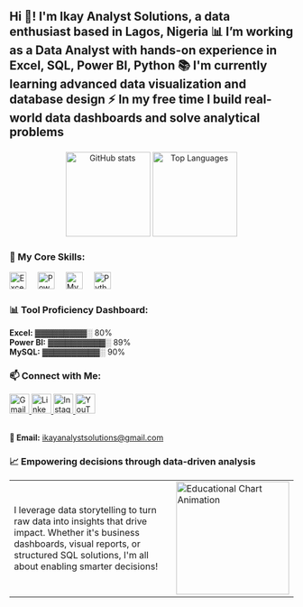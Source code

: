 <h2 align="left">Hi 👋! I'm Ikay Analyst Solutions, a data enthusiast based in Lagos, Nigeria 📊  
I’m working as a Data Analyst with hands-on experience in Excel, SQL, Power BI, Python 📚  
I'm currently learning advanced data visualization and database design ⚡  
In my free time I build real-world data dashboards and solve analytical problems</h2>

###

<!-- GitHub Stats -->
<div align="center">
  <img src="https://github-readme-stats.vercel.app/api?username=ikayanalyst&hide_title=false&hide_rank=false&show_icons=true&include_all_commits=true&count_private=true&disable_animations=false&theme=dracula&locale=en&hide_border=false" height="150" alt="GitHub stats" />
  <img src="https://github-readme-stats.vercel.app/api/top-langs?username=ikayanalyst&locale=en&hide_title=false&layout=compact&card_width=320&langs_count=5&theme=dracula&hide_border=false&custom_title=Most%20Used%20Language:%20Python" height="150" alt="Top Languages" />
</div>

###

<h3 align="left">💼 My Core Skills:</h3>

<div align="left">
  <img src="https://img.icons8.com/color/48/000000/microsoft-excel-2019--v1.png" height="30" alt="Excel" />
  <img width="12" />
  <img src="https://img.icons8.com/color/48/000000/power-bi.png" height="30" alt="Power BI" />
  <img width="12" />
  <img src="https://cdn.jsdelivr.net/gh/devicons/devicon/icons/mysql/mysql-original.svg" height="30" alt="MySQL" />
  <img width="12" />
  <img src="https://cdn.jsdelivr.net/gh/devicons/devicon/icons/python/python-original.svg" height="30" alt="Python" />
</div>

###

<h3 align="left">📊 Tool Proficiency Dashboard:</h3>

<div align="left">
  <strong>Excel:</strong> ▓▓▓▓▓▓▓▓▓░ 80%<br>
  <strong>Power BI:</strong> ▓▓▓▓▓▓▓▓▓▓░ 89%<br>
  <strong>MySQL:</strong> ▓▓▓▓▓▓▓▓▓▓░ 90%
</div>

###

<h3 align="left">📫 Connect with Me:</h3>

<div align="left">
  <a href="mailto:ikayanalystsolutions@gmail.com" target="_blank">
    <img src="https://img.shields.io/static/v1?message=Gmail&logo=gmail&label=&color=D14836&logoColor=white&labelColor=&style=for-the-badge" height="35" alt="Gmail" />
  </a>
  <a href="https://www.linkedin.com/in/your-linkedin" target="_blank">
    <img src="https://img.shields.io/static/v1?message=LinkedIn&logo=linkedin&label=&color=0077B5&logoColor=white&labelColor=&style=for-the-badge" height="35" alt="LinkedIn" />
  </a>
  <a href="https://www.instagram.com/ikay_analyst_solutions/?igsh=YmJhZmV2bWN5dnlr" target="_blank">
    <img src="https://img.shields.io/static/v1?message=Instagram&logo=instagram&label=&color=E4405F&logoColor=white&labelColor=&style=for-the-badge" height="35" alt="Instagram" />
  </a>
  <a href="https://www.youtube.com/@ikayanalyst" target="_blank">
    <img src="https://img.shields.io/static/v1?message=YouTube&logo=youtube&label=&color=FF0000&logoColor=white&labelColor=&style=for-the-badge" height="35" alt="YouTube" />
  </a>
</div>

<br>

<p><strong>📧 Email:</strong> <a href="mailto:ikayanalystsolutions@gmail.com">ikayanalystsolutions@gmail.com</a></p>



###

<!-- Empowering Message with Animation -->
<h3 align="left">📈 Empowering decisions through data-driven analysis</h3>

<table>
  <tr>
    <td>
      <p>I leverage data storytelling to turn raw data into insights that drive impact. Whether it's business dashboards, visual reports, or structured SQL solutions, I'm all about enabling smarter decisions!</p>
    </td>
    <td>
      <img src="https://media.giphy.com/media/RbDKaczqWovIugyJmW/giphy.gif" height="200" alt="Educational Chart Animation" />
    </td>
  </tr>
</table>
